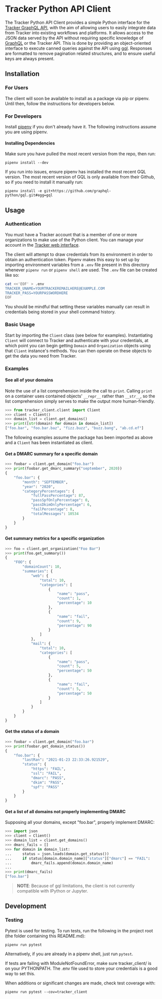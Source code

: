 # Tracker Python API Client

The Tracker Python API Client provides a simple Python interface for the [Tracker GraphQL API](https://github.com/canada-ca/tracker/blob/master/api-js/README.md), with the aim of allowing users to easily integrate data from Tracker into existing workflows and platforms. It allows access to the JSON data served by the API without requiring specific knowledge of [GraphQL](https://graphql.org/) or the Tracker API. This is done by providing an object-oriented interface to execute canned queries against the API using [gql](https://github.com/graphql-python/gql). Responses are formatted to remove pagination related structures, and to ensure useful keys are always present.


## Installation

### For Users

The client will soon be available to install as a package via pip or pipenv. Until then, follow the instructions for developers below.

### For Developers

Install [pipenv](https://pypi.org/project/pipenv/) if you don't already have it. The following instructions assume you are using pipenv.

#### Installing Dependencies 

Make sure you have pulled the most recent version from the repo, then run:

```shell
pipenv install --dev
```

If you run into issues, ensure pipenv has installed the most recent GQL version. The most recent version of GQL is only available from their Github, so if you need to install it manually run:

```shell
pipenv install -e git+https://github.com/graphql-python/gql.git#egg=gql
```

## Usage


### Authentication

You must have a Tracker account that is a member of one or more organizations to make use of the Python client. You can manage your account in the [Tracker web interface](https://tracker.alpha.canada.ca/).

The client will attempt to draw credentials from its environment in order to obtain an authentication token. Pipenv makes this easy to set up by importing environment variables from a `.env` file present in this directory whenever `pipenv run` or `pipenv shell` are used. The `.env` file can be created like so:

```bash
cat <<'EOF' > .env
TRACKER_UNAME=YOURTRACKEREMAILHERE@EXAMPLE.COM
TRACKER_PASS=YOURPASSWORDHERE
EOF
```

You should be mindful that setting these variables manually can result in credentials being stored in your shell command history.

### Basic Usage

Start by importing the `Client` class (see below for examples). Instantiating `Client` will connect to Tracker and authenticate with your credentials, at which point you can begin getting `Domain` and `Organization` objects using that `Client` instance's methods. You can then operate on these objects to get the data you need from Tracker.

### Examples

#### See all of your domains

Note the use of a list comprehension inside the call to `print`. Calling `print` on a container uses contained objects' `__repr__` rather than `__str__`, so the list comprehension simply serves to make the output more human-friendly.

```python
>>> from tracker_client.client import Client
>>> client = Client()
>>> domain_list = client.get_domains()
>>> print([str(domain) for domain in domain_list])
["foo.bar", "foo.bar.baz", "fizz.buzz", "buzz.bang", "ab.cd.ef"]
```

The following examples assume the package has been imported as above and a `Client` has been instantiated as client.

#### Get a DMARC summary for a specific domain

```python
>>> foobar = client.get_domain("foo.bar")
>>> print(foobar.get_dmarc_summary("september", 2020))
{
    "foo.bar": {
        "month": "SEPTEMBER",
        "year": "2020",
        "categoryPercentages": {
            "fullPassPercentage": 87,
            "passSpfOnlyPercentage": 0,
            "passDkimOnlyPercentage": 6,
            "failPercentage": 8,
            "totalMessages": 10534
        }
    }
}
```

#### Get summary metrics for a specific organization

```python
>>> foo = client.get_organization("Foo Bar")
>>> print(foo.get_summary())
{
    "FOO": {
        "domainCount": 10,
        "summaries": {
            "web": {
                "total": 10,
                "categories": [
                    {
                        "name": "pass",
                        "count": 1,
                        "percentage": 10
                    },
                    {
                        "name": "fail",
                        "count": 9,
                        "percentage": 90
                    }
                ]
            },
            "mail": {
                "total": 10,
                "categories": [
                    {
                        "name": "pass",
                        "count": 5,
                        "percentage": 50
                    },
                    {
                        "name": "fail",
                        "count": 5,
                        "percentage": 50
                    }
                ]
            }
        }
    }
}
```

#### Get the status of a domain 

```python
>>> foobar = client.get_domain("foo.bar")
>>> print(foobar.get_domain_status())
{
    "foo.bar": {
        "lastRan": "2021-01-23 22:33:26.921529",
        "status": {
            "https": "FAIL",
            "ssl": "FAIL",
            "dmarc": "PASS",
            "dkim": "PASS",
            "spf": "PASS"
        }
    }
}
```

#### Get a list of all domains not properly implementing DMARC

Supposing all your domains, except "foo.bar", properly implement DMARC:

```python
>>> import json
>>> client = Client()
>>> domain_list = client.get_domains()
>>> dmarc_fails = []
>>> for domain in domain_list:
...     status = json.loads(domain.get_status())
...     if status[domain.domain_name]["status"]["dmarc"] == "FAIL":
...         dmarc_fails.append(domain.domain_name)
...
>>> print(dmarc_fails)
["foo.bar"]
```

> **NOTE**: Because of gql limitations, the client is not currently compatible with IPython or Jupyter.

## Development

### Testing

Pytest is used for testing. To run tests, run the following in the project root (the folder containing this README.md):

```shell
pipenv run pytest
```

Alternatively, if you are already in a pipenv shell, just run `pytest`.

If tests are failing with ModuleNotFoundError, make sure tracker_client/ is on your PYTHONPATH. The .env file used to store your credentials is a good way to set this.

When additions or significant changes are made, check test coverage with:

```shell
pipenv run pytest --cov=tracker_client
```

